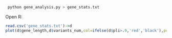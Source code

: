 


```python
 python gene_analysis.py > gene_stats.txt
```

Open R:
```R
read.csv('gene_stats.txt')->d
plot(d$gene_length,d$variants_num,col=ifelse(d$pli>.9,'red','black'),pch=20)
```

